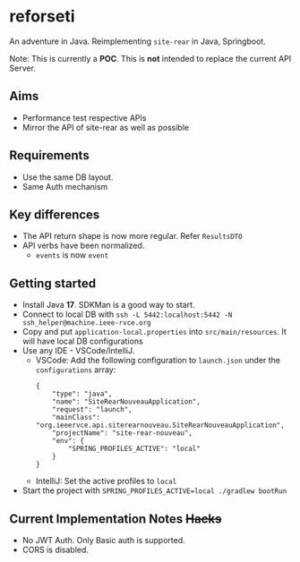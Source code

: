 # reforseti

An adventure in Java. Reimplementing `site-rear` in Java, Springboot.

Note: This is currently a **POC**. This is **not** intended to replace the current API Server.

## Aims

- Performance test respective APIs
- Mirror the API of site-rear as well as possible

## Requirements

- Use the same DB layout. 
- Same Auth mechanism

## Key differences

- The API return shape is now more regular. Refer `ResultsDTO`
- API verbs have been normalized. 
  - `events` is now `event`


## Getting started

- Install Java **17**. SDKMan is a good way to start.
- Connect to local DB with `ssh -L 5442:localhost:5442 -N ssh_helper@machine.ieee-rvce.org`
- Copy and put `application-local.properties` into `src/main/resources`. It will have local DB configurations
- Use any IDE - VSCode/IntelliJ.
  - VSCode: Add the following configuration to `launch.json` under the `configurations` array:
    ```jsonc
    {
        "type": "java",
        "name": "SiteRearNouveauApplication",
        "request": "launch",
        "mainClass": "org.ieeervce.api.siterearnouveau.SiteRearNouveauApplication",
        "projectName": "site-rear-nouveau",
        "env": {
            "SPRING_PROFILES_ACTIVE": "local"
        }
    }
    ```
  - IntelliJ: Set the active profiles to `local`
- Start the project with `SPRING_PROFILES_ACTIVE=local ./gradlew bootRun`

## Current Implementation Notes ~~Hacks~~

- No JWT Auth. Only Basic auth is supported.
- CORS is disabled.
